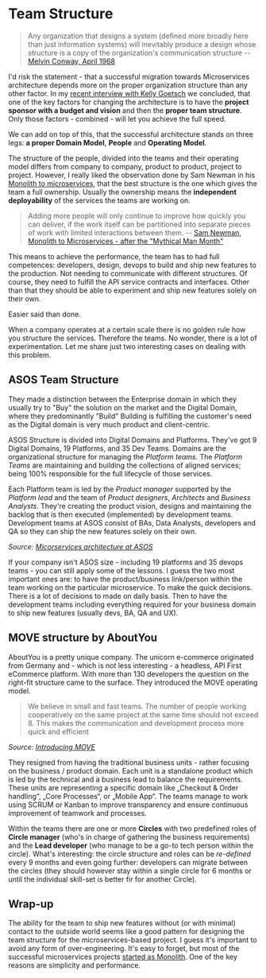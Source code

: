# Team Structure

> Any organization that designs a system (defined more broadly here than just information systems) will inevitably produce a design whose structure is a copy of the organization's communication structure -- [Melvin Conway, April 1968](http://www.melconway.com/research/committees.html)

I'd risk the statement - that a successful migration towards Microservices architecture depends more on the proper organization structure than any other factor. In my [recent interview with Kelly Goetsch](https://divante.com/webinars/headless-architecture-and-microservices-in-ecommerce-platforms) we concluded, that one of the key factors for changing the architecture is to have the **project sponsor with a budget and vision** and then the **proper team structure**. Only those factors - combined - will let you achieve the full speed.

We can add on top of this, that the successful architecture stands on three legs: **a proper Domain Model**, **People** and **Operating Model**.

The structure of the people, divided into the teams and their operating model differs from company to company, product to product, project to project. However, I really liked the observation done by Sam Newman in his [Monolith to microservices](https://samnewman.io/books/monolith-to-microservices/), that the best structure is the one which gives the team a full ownership. Usually the ownership means the **independent deployability** of the services the teams are working on. 

> Adding more people will only continue to improve how quickly you can deliver, if the work itself can be partitioned into separate pieces of work with limited interactions between them. -- [Sam Newman, Monolith to Microservices - after the "Mythical Man Month"](https://books.google.pl/books?id=ota_DwAAQBAJ&pg=PT50&lpg=PT50&dq=Adding+more+people+will+only+continue+to+improve+how+quickly+you+can+deliver,+if+the+work+itself+can+be+partitioned+into+separate+pieces+of+work+with+limited+interactions+between+them&source=bl&ots=OYM4Rzrxxz&sig=ACfU3U3rQOqI3U6s8-NSdw3L1q60Y33k7A&hl=en&sa=X&ved=2ahUKEwj84siOv7_pAhXKvosKHfhQDIAQ6AEwAHoECAYQAQ#v=onepage&q=Adding%20more%20people%20will%20only%20continue%20to%20improve%20how%20quickly%20you%20can%20deliver%2C%20if%20the%20work%20itself%20can%20be%20partitioned%20into%20separate%20pieces%20of%20work%20with%20limited%20interactions%20between%20them&f=false)

This means to achieve the performance, the team has to had full competences: developers, design, devops to build and ship new features to the production. Not needing to communicate with different structures. Of course, they need to fulfill the API service contracts and interfaces. Other than that they should be able to experiment and ship new features solely on their own.

Easier said than done.

When a company operates at a certain scale there is no golden rule how you structure the services. Therefore the teams. No wonder, there is a lot of experimentation. Let me share just two interesting cases on dealing with this problem.

## ASOS Team Structure

They made a distinction between the Enterprise domain in which they usually try to "Buy" the solution on the market and the Digital Domain, where they predominantly "Build" Building is fulfilling the customer's need as the Digital domain is very much product and client-centric. 

ASOS Structure is divided into Digital Domains and Platforms. They've got 9 Digital Domains, 19 Platforms, and 35 Dev Teams. Domains are the organizational structure for managing the *Platform teams*. The *Platform Teams* are maintaining and building the collections of aligned services; being 100% responsible for the full lifecycle of those services.

Each Platform team is led by the *Product manager* supported by the *Platform lead* and the team of *Product designers*, *Architects* and *Business Analysts*. They're creating the product vision, designs and maintaining the backlog that is then executed (implemented) by development teams. Development teams at ASOS consist of BAs, Data Analysts, developers and QA so they can ship the new features solely on their own.

*Source: [Micorservices architecture at ASOS](https://www.slideshare.net/AliKheyrollahi/microservice-architecture-at-asos)*

If your company isn't ASOS size - including 19 platforms and 35 devops teams - you can still apply some of the lessons. I guess the two most important ones are: to have the product/business link/person within the team working on the particular microservice. To make the quick decisions. There is a lot of decisions to made on daily basis. Then to have the development teams including everything required for your business domain to ship new features (usually devs, BA, QA and UX).

## MOVE structure by AboutYou

AboutYou is a pretty unique company. The unicorn e-commerce originated from Germany and - which is not less interesting - a headless, API First eCommerce platform. With more than 130 developers the question on the right-fit structure came to the surface. They introduced the MOVE operating model.

> We believe in small and fast teams. The number of people working cooperatively on the same project at the same time should not exceed 8. This makes the communication and development process more quick and efficient

*Source: [Introducing MOVE](https://medium.com/about-developer-blog/introducing-move-69f6794c573f)*

They resigned from having the traditional business units - rather focusing on the business / product domain. Each unit is a standalone product which is led by the technical and a business lead to balance the requirements. These units are representing a specific domain like „Checkout & Order handling“, „Core Processes“, or „Mobile App“. The teams manage to work using SCRUM or Kanban to improve transparency and ensure continuous improvement of teamwork and processes.

Within the teams there are one or more **Circles** with two predefined roles of **Circle manager** (who's in charge of gathering the business requirements) and the **Lead developer** (who manage to be a go-to tech person within the circle). What's interesting: the circle structure and roles can be *re-defined* every 9 months and even going further: developers can migrate between the circles (they should however stay within a single circle for 6 months or until the individual skill-set is better fir for another Circle).

## Wrap-up

The ability for the team to ship new features without (or with minimal) contact to the outside world seems like a good pattern for designing the team structure for the microservices-based project. I guess it's important to avoid any form of over-engineering. It's easy to forget, but most of the successful microservices projects [started as Monolith](ch2-evolutionary-approach.md). One of the key reasons are simplicity and performance.